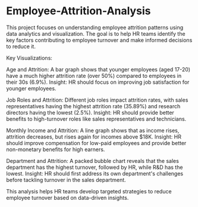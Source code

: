 # Employee-Attrition-Analysis
This project focuses on understanding employee attrition patterns using data analytics and visualization. The goal is to help HR teams identify the key factors contributing to employee turnover and make informed decisions to reduce it.

Key Visualizations:

Age and Attrition: A bar graph shows that younger employees (aged 17-20) have a much higher attrition rate (over 50%) compared to employees in their 30s (6.9%).
Insight: HR should focus on improving job satisfaction for younger employees.

Job Roles and Attrition: Different job roles impact attrition rates, with sales representatives having the highest attrition rate (35.89%) and research directors having the lowest (2.5%).
Insight: HR should provide better benefits to high-turnover roles like sales representatives and technicians.

Monthly Income and Attrition: A line graph shows that as income rises, attrition decreases, but rises again for incomes above $18K.
Insight: HR should improve compensation for low-paid employees and provide better non-monetary benefits for high earners.

Department and Attrition: A packed bubble chart reveals that the sales department has the highest turnover, followed by HR, while R&D has the lowest.
Insight: HR should first address its own department's challenges before tackling turnover in the sales department.

This analysis helps HR teams develop targeted strategies to reduce employee turnover based on data-driven insights.

